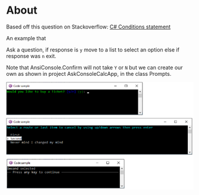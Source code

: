 ﻿# About

Based off this question on Stackoverflow: [C# Conditions statement](https://stackoverflow.com/questions/72888590/c-sharp-conditions-statement)

An example that

Ask a question, if response is `y` move to a list to select an option else if response was `n` exit.

Note that AnsiConsole.Confirm will not take `Y` or `N` but we can create our own as shown in project AskConsoleCalcApp, in the class Prompts.

![Screenshot](assets/screenshot.png)